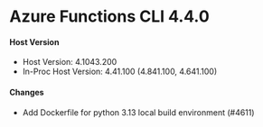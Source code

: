 # Azure Functions CLI 4.4.0

#### Host Version

- Host Version: 4.1043.200
- In-Proc Host Version: 4.41.100 (4.841.100, 4.641.100)

#### Changes

- Add Dockerfile for python 3.13 local build environment (#4611)
